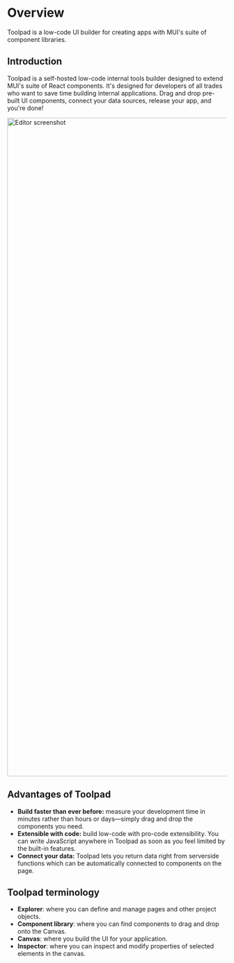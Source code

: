 # Overview

<p class="description">Toolpad is a low-code UI builder for creating apps with MUI's suite of component libraries.</p>

## Introduction

Toolpad is a self-hosted low-code internal tools builder designed to extend MUI's suite of React components.
It's designed for developers of all trades who want to save time building internal applications.
Drag and drop pre-built UI components, connect your data sources, release your app, and you're done!

<img src="/static/toolpad/docs/overview/main.png?v=0" alt="Editor screenshot" width="1511" />

## Advantages of Toolpad

- **Build faster than ever before:** measure your development time in minutes rather than hours or days—simply drag and drop the components you need.
- **Extensible with code:** build low-code with pro-code extensibility. You can write JavaScript anywhere in Toolpad as soon as you feel limited by the built-in features.
- **Connect your data:** Toolpad lets you return data right from serverside functions which can be automatically connected to components on the page.

## Toolpad terminology

- **Explorer**: where you can define and manage pages and other project objects.
- **Component library**: where you can find components to drag and drop onto the Canvas.
- **Canvas**: where you build the UI for your application.
- **Inspector**: where you can inspect and modify properties of selected elements in the canvas.
